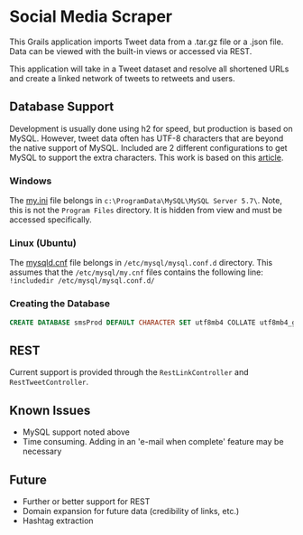 # Social Media Scraper

This Grails application imports Tweet data from a .tar.gz file or a .json file.
Data can be viewed with the built-in views or accessed via REST.

This application will take in a Tweet dataset and resolve all shortened URLs and create a linked network of tweets to retweets and users.

## Database Support

Development is usually done using h2 for speed, but production is based on MySQL.  However, tweet data often has UTF-8 characters that are beyond the native support of MySQL.  Included are 2 different configurations to get MySQL to support the extra characters.  This work is based on this [article](https://mathiasbynens.be/notes/mysql-utf8mb4).

### Windows

The [my.ini](my.ini) file belongs in `c:\ProgramData\MySQL\MySQL Server 5.7\`.  Note, this is not the `Program Files` directory.  It is hidden from view and must be accessed specifically.

### Linux (Ubuntu)

The [mysqld.cnf](mysqld.cnf) file belongs in `/etc/mysql/mysql.conf.d` directory.  This assumes that the `/etc/mysql/my.cnf` files contains the following line: `!includedir /etc/mysql/mysql.conf.d/`

### Creating the Database

```sql
CREATE DATABASE smsProd DEFAULT CHARACTER SET utf8mb4 COLLATE utf8mb4_general_ci;
```

## REST

Current support is provided through the `RestLinkController` and `RestTweetController`.

## Known Issues

 - MySQL support noted above
 - Time consuming.  Adding in an 'e-mail when complete' feature may be necessary

## Future

 - Further or better support for REST
 - Domain expansion for future data (credibility of links, etc.)
 - Hashtag extraction
